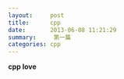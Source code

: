 ```yaml
---
layout:     post
title:      cpp
date:       2013-06-08 11:21:29
summary:     第一篇
categories: cpp
---
```

**cpp love**